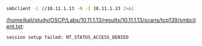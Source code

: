 ```bash
smbclient -L //10.11.1.13 -N -I 10.11.1.13 2>&1
```

[/home/kali/study/OSCP/Labs/10.11.1.13/results/10.11.1.13/scans/tcp139/smbclient.txt](file:///home/kali/study/OSCP/Labs/10.11.1.13/results/10.11.1.13/scans/tcp139/smbclient.txt):

```
session setup failed: NT_STATUS_ACCESS_DENIED


```
